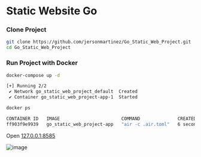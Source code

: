 # Static Website Go

### Clone Project

```bash
git clone https://github.com/jersonmartinez/Go_Static_Web_Project.git
cd Go_Static_Web_Project
```

### Run Project with Docker

```bash
docker-compose up -d

[+] Running 2/2
 ✔ Network go_static_web_project_default  Created                                                                                                      0.0s
 ✔ Container go_static_web_project-app-1  Started
```

```bash
docker ps

CONTAINER ID   IMAGE                       COMMAND              CREATED         STATUS         PORTS                    NAMES
ff903f9e9939   go_static_web_project-app   "air -c .air.toml"   6 seconds ago   Up 5 seconds   0.0.0.0:8585->8585/tcp   go_static_web_project-app-1
```

Open [127.0.0.1:8585](http://127.0.0.1:8585)

![image](https://github.com/jersonmartinez/Go_Static_Web_Project/assets/7296281/773701fd-317f-41d7-aa01-89e690d14a5b)
